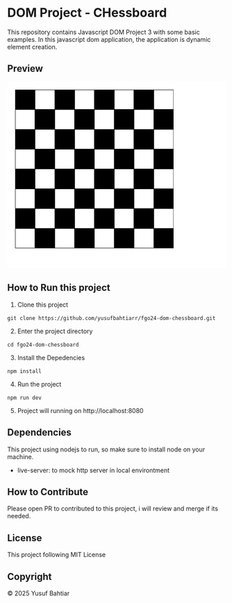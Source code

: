 # DOM Project - CHessboard
This repository contains Javascript DOM Project 3 with some basic examples. In this javascript dom application, the application is dynamic element creation.

## Preview
![Preview](Screenshot.png)

## How to Run this project

1. Clone this project
```
git clone https://github.com/yusufbahtiarr/fgo24-dom-chessboard.git
```
2. Enter the project directory
```
cd fgo24-dom-chessboard
```
3. Install the Depedencies
```
npm install
```
4. Run the project
```
npm run dev
```
5. Project will running on http://localhost:8080

## Dependencies

This project using nodejs to run, so make sure to install node on your machine.
- live-server: to mock http server in local environtment

## How to Contribute

Please open PR to contributed to this project, i will review and merge if its needed.

## License

This project following MIT License

## Copyright
&copy; 2025 Yusuf Bahtiar
